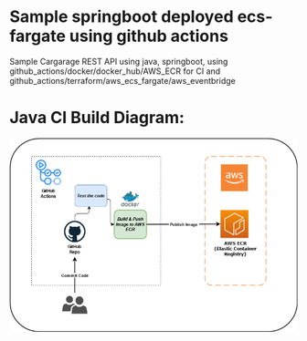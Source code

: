 # Sample springboot deployed ecs-fargate using github actions

Sample Cargarage REST API using java, springboot, using github_actions/docker/docker_hub/AWS_ECR for CI
and github_actions/terraform/aws_ecs_fargate/aws_eventbridge

# Java CI Build Diagram:

![Java CI Diagram](images/ci_workflow.jpg)
